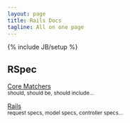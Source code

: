 ```yaml
---
layout: page
title: Rails Docs
tagline: All on one page
---
```

{% include JB/setup %}


## RSpec ##

[Core Matchers](https://www.relishapp.com/rspec/rspec-expectations/v/2-11/docs/built-in-matchers)  
<small>should, should be, should include...</small>

[Rails](https://www.relishapp.com/rspec/rspec-rails/docs)  
<small>request specs, model specs, controller specs...</small>
